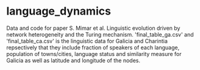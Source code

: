 # language_dynamics

Data and code for paper S. Mimar et al. Linguistic evolution driven by network heterogeneity and the Turing mechanism.
'final_table_ga.csv' and 'final_table_ca.csv' is the linguistic data for Galicia and Charintia repsectively that they include fraction of speakers of each language, population of towns/cities, language status and similarity measure for Galicia as well as latitude and longitude of the nodes.
